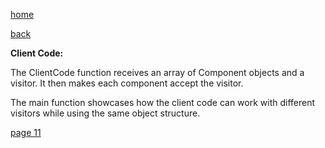 [home](./page01.md)

[back](./page09.md)

**Client Code:**

The ClientCode function receives an array of Component objects and a visitor. It then makes each component accept the visitor.

The main function showcases how the client code can work with different visitors while using the same object structure.

[page 11](./page11.md)
